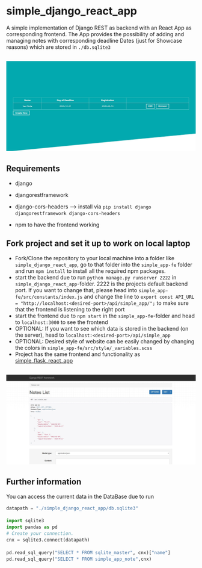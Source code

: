 # simple_django_react_app
A simple implementation of Django REST as backend with an React App as corresponding frontend. The App provides the possibility of adding and managing notes with corresponding deadline Dates (just for Showcase reasons) which are stored in `./db.sqlite3`

<h2 align="center">
  <img src=https://github.com/papstchaka/simple_django_react_app/blob/master/simple_app-fe/src/assets/frontend_view.jpg alt="Frontend View" width="800px" />
</h2>

## Requirements
* django
* djangorestframework
* django-cors-headers
--> install via `pip install django djangorestframework django-cors-headers`

* npm to have the frontend working

## Fork project and set it up to work on local laptop
* Fork/Clone the repository to your local machine into a folder like `simple_django_react_app`, go to that folder into the `simple_app-fe` folder and run `npm install` to install all the required npm packages.
* start the backend due to run `python manage.py runserver 2222` in `simple_django_react_app`-folder. 2222 is the projects default backend port. If you want to change that, please head into `simple_app-fe/src/constants/index.js` and change the line to `export const API_URL = "http://localhost:<desired-port>/api/simple_app/";` to make sure that the frontend is listening to the right port
* start the frontend due to `npm start` in the `simple_app-fe`-folder and head to `localhost:3000` to see the frontend
* OPTIONAL: If you want to see which data is stored in the backend (on the server), head to `localhost:<desired-port>/api/simple_app`
* OPTIONAL: Desired style of website can be easily changed by changing the colors in `simple_app-fe/src/style/_variables.scss`
* Project has the same frontend and functionality as <a href="https://github.com/papstchaka/simple_flask_react_app" target="_blank">simple_flask_react_app</a>

<h2 align="center">
  <img src=https://github.com/papstchaka/simple_django_react_app/blob/master/simple_app-fe/src/assets/backend_view.jpg alt="Backend View" width="800px" />
</h2>

## Further information
You can access the current data in the DataBase due to run 

```python
datapath = "./simple_django_react_app/db.sqlite3"

import sqlite3
import pandas as pd
# Create your connection.
cnx = sqlite3.connect(datapath)

pd.read_sql_query("SELECT * FROM sqlite_master", cnx)["name"]
pd.read_sql_query("SELECT * FROM simple_app_note",cnx)
```
